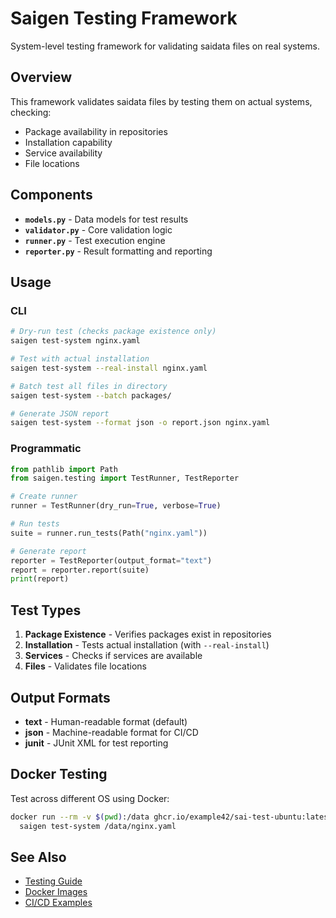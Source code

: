 # Saigen Testing Framework

System-level testing framework for validating saidata files on real systems.

## Overview

This framework validates saidata files by testing them on actual systems, checking:
- Package availability in repositories
- Installation capability
- Service availability
- File locations

## Components

- **`models.py`** - Data models for test results
- **`validator.py`** - Core validation logic
- **`runner.py`** - Test execution engine
- **`reporter.py`** - Result formatting and reporting

## Usage

### CLI

```bash
# Dry-run test (checks package existence only)
saigen test-system nginx.yaml

# Test with actual installation
saigen test-system --real-install nginx.yaml

# Batch test all files in directory
saigen test-system --batch packages/

# Generate JSON report
saigen test-system --format json -o report.json nginx.yaml
```

### Programmatic

```python
from pathlib import Path
from saigen.testing import TestRunner, TestReporter

# Create runner
runner = TestRunner(dry_run=True, verbose=True)

# Run tests
suite = runner.run_tests(Path("nginx.yaml"))

# Generate report
reporter = TestReporter(output_format="text")
report = reporter.report(suite)
print(report)
```

## Test Types

1. **Package Existence** - Verifies packages exist in repositories
2. **Installation** - Tests actual installation (with `--real-install`)
3. **Services** - Checks if services are available
4. **Files** - Validates file locations

## Output Formats

- **text** - Human-readable format (default)
- **json** - Machine-readable format for CI/CD
- **junit** - JUnit XML for test reporting

## Docker Testing

Test across different OS using Docker:

```bash
docker run --rm -v $(pwd):/data ghcr.io/example42/sai-test-ubuntu:latest \
  saigen test-system /data/nginx.yaml
```

## See Also

- [Testing Guide](../../docs/testing-guide.md)
- [Docker Images](../../docker/README.md)
- [CI/CD Examples](../../examples/ci-cd/)
